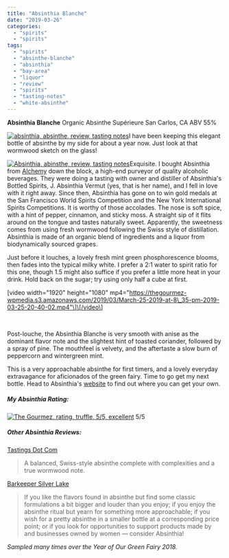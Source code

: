 ```yaml
---
title: "Absinthia Blanche"
date: "2019-03-26"
categories:
  - "spirits"
  - "spirits"
tags:
  - "spirits"
  - "absinthe-blanche"
  - "absinthia"
  - "bay-area"
  - "liquor"
  - "review"
  - "spirits"
  - "tasting-notes"
  - "white-absinthe"
---
```


**Absinthia Blanche** Organic Absinthe Supérieure San Carlos, CA ABV 55%

[![absinthia, absinthe, review, tasting notes](https://thegourmez-wpmedia.s3.amazonaws.com/2019/03/Absinthia-4-351x500.jpg)](https://thegourmez-wpmedia.s3.amazonaws.com/2019/03/Absinthia-4.jpg)I have been keeping this elegant bottle of absinthe by my side for about a year now. Just look at that wormwood sketch on the glass!

[![Absinthia, abinsthe, review, tasting notes](https://thegourmez-wpmedia.s3.amazonaws.com/2019/03/Absinthia-3-286x500.jpg)](https://thegourmez-wpmedia.s3.amazonaws.com/2019/03/Absinthia-3.jpg)Exquisite. I bought Absinthia from [Alchemy](https://www.alchemybottleshop.com/) down the block, a high-end purveyor of quality alcoholic beverages. They were doing a tasting with owner and distiller of Absinthia's Bottled Spirits, J. Absinthia Vermut (yes, that is her name), and I fell in love with it right away. Since then, Absinthia has gone on to win gold medals at the San Francisco World Spirits Competition and the New York International Spirits Competitions. It is worthy of those accolades. The nose is soft spice, with a hint of pepper, cinnamon, and sticky moss. A straight sip of it flits around on the tongue and tastes naturally sweet. Apparently, the sweetness comes from using fresh wormwood following the Swiss style of distillation. Absinthia is made of an organic blend of ingredients and a liquor from biodynamically sourced grapes.

Just before it louches, a lovely fresh mint green phosphorescence blooms, then fades into the typical milky white. I prefer a 2:1 water to spirit ratio for this one, though 1.5 might also suffice if you prefer a little more heat in your drink. Hold back on the sugar; try using only half a cube at first.

\[video width="1920" height="1080" mp4="https://thegourmez-wpmedia.s3.amazonaws.com/2019/03/March-25-2019-at-8\_35-pm-2019-03-25-20-40-02.mp4"\]\[/video\]

 

Post-louche, the Absinthia Blanche is very smooth with anise as the dominant flavor note and the slightest hint of toasted coriander, followed by a spray of pine. The mouthfeel is velvety, and the aftertaste a slow burn of peppercorn and wintergreen mint.

This is a very approachable absinthe for first timers, and a lovely everyday extravagance for aficionados of the green fairy. Time to go get my next bottle. Head to Absinthia's [website](https://www.absinthia.com/) to find out where you can get your own.

##### My Absinthia Rating:




<div class="caption">

[![The Gourmez, rating, truffle, 5/5, excellent](https://thegourmez-wpmedia.s3.amazonaws.com/2015/01/rating_truffle1.gif)](https://thegourmez-wpmedia.s3.amazonaws.com/2015/01/rating_truffle1.gif) 5/5</div>


##### Other Absinthia Reviews:

[Tastings Dot Com](http://www.tastings.com/Spirits-Review/Absinthia-Organic-Absinthe-Superieure-USA-110-Proof-375-ml-10-01-2018.aspx)

> A balanced, Swiss-style absinthe complete with complexities and a true wormwood note.

[Barkeeper Silver Lake](https://www.absinthia.com/la-reviews-and-edwardian-ball/)

> If you like the flavors found in absinthe but find some classic formulations a bit bigger and louder than you enjoy; if you enjoy the absinthe ritual but yearn for something more approachable; if you wish for a pretty absinthe in a smaller bottle at a corresponding price point; or if you look for opportunities to support products made by and businesses owned by women — consider Absinthia!

_Sampled many times over the Year of Our Green Fairy 2018._

